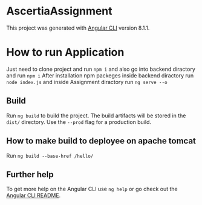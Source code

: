 # AscertiaAssignment

This project was generated with [Angular CLI](https://github.com/angular/angular-cli) version 8.1.1.

# How to run Application
Just need to clone project and run `npm i` and also go into backend diractory and run `npm i`
After installation npm packeges inside backend diractory run `node index.js` and inside Assignment diractory run `ng serve --o` 

## Build

Run `ng build` to build the project. The build artifacts will be stored in the `dist/` directory. Use the `--prod` flag for a production build.

## How to make build to deployee on apache tomcat
Run `ng build --base-href /hello/`

## Further help
To get more help on the Angular CLI use `ng help` or go check out the [Angular CLI README](https://github.com/angular/angular-cli/blob/master/README.md).
